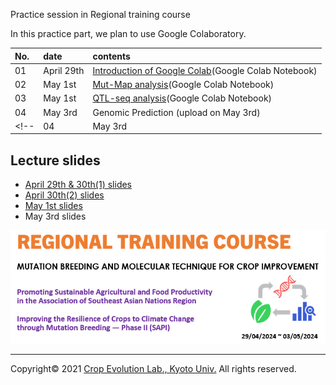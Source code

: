 <a name="section1">Practice session in Regional training course</a>

In this practice part, we plan to use Google Colaboratory.

| No. | date | contents |
|:---|:---|:---|
| 01 | April 29th | [Introduction of Google Colab](https://colab.research.google.com/github/CropEvol/FAO_practice/blob/master/textbook/GoogleColab.ipynb)(Google Colab Notebook) |
| 02 | May 1st | [Mut-Map analysis](https://colab.research.google.com/github/CropEvol/FAO_practice/blob/master/textbook/MutMap.ipynb)(Google Colab Notebook) |
| 03 | May 1st | [QTL-seq analysis](https://colab.research.google.com/github/CropEvol/FAO_practice/blob/master/textbook/QTL-seq.ipynb)(Google Colab Notebook) |
| 04 | May 3rd | Genomic Prediction (upload on May 3rd) |
<!-- | 04 | May 3rd | [Genomic Prediction](https://colab.research.google.com/github/CropEvol/FAO_practice/blob/master/textbook/GenomicPrediction.ipynb)(Google Colab Notebook) | -->

## Lecture slides
- [April 29th & 30th(1) slides](https://github.com/CropEvol/FAO_practice/blob/main/textbook/Apr_29_FAO_IAEA_training_slides.pdf)
- [April 30th(2) slides](https://github.com/CropEvol/FAO_practice/blob/main/textbook/Apr_30_DNA_sequencing.pdf)
- [May 1st slides](https://github.com/CropEvol/FAO_practice/blob/main/textbook/May_1_MutMap.pdf)
- May 3rd slides


![title](textbook/title.png)

---
Copyright&copy; 2021 [Crop Evolution Lab., Kyoto Univ.](http://www.crop-evolution.kais.kyoto-u.ac.jp/) All rights reserved.
